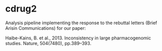 cdrug2
======

Analysis pipeline implementing the response to the rebuttal letters (Brief Arisin Communications) for our paper:

Haibe-Kains, B. et al., 2013. Inconsistency in large pharmacogenomic studies. Nature, 504(7480), pp.389–393.
